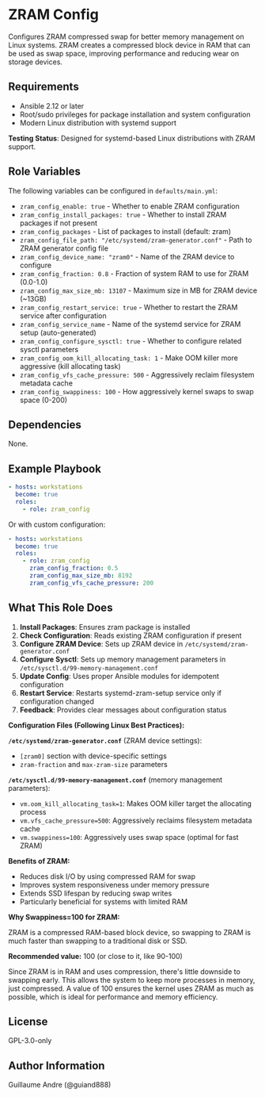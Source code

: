 ZRAM Config
===========

Configures ZRAM compressed swap for better memory management on Linux systems. ZRAM creates a compressed block device in RAM that can be used as swap space, improving performance and reducing wear on storage devices.

Requirements
------------

- Ansible 2.12 or later
- Root/sudo privileges for package installation and system configuration
- Modern Linux distribution with systemd support

**Testing Status**: Designed for systemd-based Linux distributions with ZRAM support.

Role Variables
--------------

The following variables can be configured in `defaults/main.yml`:

- `zram_config_enable: true` - Whether to enable ZRAM configuration
- `zram_config_install_packages: true` - Whether to install ZRAM packages if not present
- `zram_config_packages` - List of packages to install (default: zram)
- `zram_config_file_path: "/etc/systemd/zram-generator.conf"` - Path to ZRAM generator config file
- `zram_config_device_name: "zram0"` - Name of the ZRAM device to configure
- `zram_config_fraction: 0.8` - Fraction of system RAM to use for ZRAM (0.0-1.0)
- `zram_config_max_size_mb: 13107` - Maximum size in MB for ZRAM device (~13GB)
- `zram_config_restart_service: true` - Whether to restart the ZRAM service after configuration
- `zram_config_service_name` - Name of the systemd service for ZRAM setup (auto-generated)
- `zram_config_configure_sysctl: true` - Whether to configure related sysctl parameters
- `zram_config_oom_kill_allocating_task: 1` - Make OOM killer more aggressive (kill allocating task)
- `zram_config_vfs_cache_pressure: 500` - Aggressively reclaim filesystem metadata cache
- `zram_config_swappiness: 100` - How aggressively kernel swaps to swap space (0-200)

Dependencies
------------

None.

Example Playbook
----------------

```yaml
- hosts: workstations
  become: true
  roles:
    - role: zram_config
```

Or with custom configuration:

```yaml
- hosts: workstations
  become: true
  roles:
    - role: zram_config
      zram_config_fraction: 0.5
      zram_config_max_size_mb: 8192
      zram_config_vfs_cache_pressure: 200
```

What This Role Does
-------------------

1. **Install Packages**: Ensures zram package is installed
2. **Check Configuration**: Reads existing ZRAM configuration if present
3. **Configure ZRAM Device**: Sets up ZRAM device in `/etc/systemd/zram-generator.conf`
4. **Configure Sysctl**: Sets up memory management parameters in `/etc/sysctl.d/99-memory-management.conf`
5. **Update Config**: Uses proper Ansible modules for idempotent configuration
6. **Restart Service**: Restarts systemd-zram-setup service only if configuration changed
7. **Feedback**: Provides clear messages about configuration status

**Configuration Files (Following Linux Best Practices):**

**`/etc/systemd/zram-generator.conf`** (ZRAM device settings):
- `[zram0]` section with device-specific settings
- `zram-fraction` and `max-zram-size` parameters

**`/etc/sysctl.d/99-memory-management.conf`** (memory management parameters):
- `vm.oom_kill_allocating_task=1`: Makes OOM killer target the allocating process
- `vm.vfs_cache_pressure=500`: Aggressively reclaims filesystem metadata cache
- `vm.swappiness=100`: Aggressively uses swap space (optimal for fast ZRAM)

**Benefits of ZRAM:**
- Reduces disk I/O by using compressed RAM for swap
- Improves system responsiveness under memory pressure
- Extends SSD lifespan by reducing swap writes
- Particularly beneficial for systems with limited RAM

**Why Swappiness=100 for ZRAM:**

ZRAM is a compressed RAM-based block device, so swapping to ZRAM is much faster than swapping to a traditional disk or SSD.

**Recommended value:** 100 (or close to it, like 90-100)

Since ZRAM is in RAM and uses compression, there's little downside to swapping early. This allows the system to keep more processes in memory, just compressed. A value of 100 ensures the kernel uses ZRAM as much as possible, which is ideal for performance and memory efficiency.

License
-------

GPL-3.0-only

Author Information
------------------

Guillaume Andre (@guiand888)

